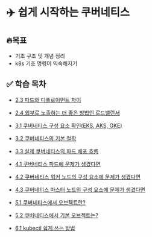 # ✈️ 쉽게 시작하는 쿠버네티스

## 🔥목표

- 기초 구조 및 개념 정리
- k8s 기초 명령어 익숙해지기

## ✅ 학습 목차

- [2.3 파드와 디플로이먼트 차이](https://unique-diadem-604.notion.site/2-3-3343387ccb6c4c1988323526058d0e39)

- [2.4 외부로 노출하는 더 좋은 방법인 로드밸런서](https://www.notion.so/2-4-b154ecaf68c4490fa369434379337719)

- [3.1 쿠버네티스 구성 요소 확인(EKS, AKS, GKE)](https://www.notion.so/3-1-EKS-AKS-GKE-f04c2174e9ab4048834731152e84a758)

- [3.2 쿠버네티스의 기본 철학](https://unique-diadem-604.notion.site/3-2-54e61e8afe774cd0b4fabe26727e0aec)

- [3.3 실제 쿠버네티스의 파드 배포 흐름](https://unique-diadem-604.notion.site/3-3-8e36dfac69bd4fccbe8e787f6864942c)

- [4.1 쿠버네티스 파드에 문제가 생겼다면](https://unique-diadem-604.notion.site/4-1-b81cc20516164ff4aca149bbb63a44e4)

- [4.2 쿠버네티스 워커 노드의 구성 요소에 문제가 생겼다면](https://unique-diadem-604.notion.site/4-2-642c67c31242414c8ff3a6ae24db5414)

- [4.3 쿠버네티스 마스터 노드의 구성 요소에 문제가 생겼다면](https://unique-diadem-604.notion.site/4-3-b313d5f8fc044f5ab3dcd0d9550de55d)

- [5.1 쿠버네티스에서 오브젝트란?](https://unique-diadem-604.notion.site/5-1-914c209227a048539092f006775e10e9)

- [5.2 쿠버네티스에서 기본 오브젝트는?](https://unique-diadem-604.notion.site/5-2-3230b6488a614ad7ba39fd1793189524)

- [6.1 kubectl 쉽게 쓰는 방법](https://unique-diadem-604.notion.site/6-1-kubectl-0091b0044bd24344bfd4608ab8920d09)
